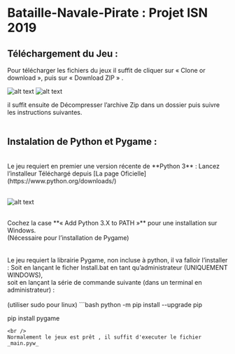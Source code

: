# Bataille-Navale-Pirate : Projet ISN 2019

## Téléchargement du Jeu :

Pour télécharger les fichiers du jeux il suffit de cliquer sur « Clone or download », puis sur « Download ZIP » .

![alt text](https://imgur.com/plFHFUO.png)
![alt text](https://imgur.com/jDkpQC8.png)


il suffit ensuite de Décompresser l’archive Zip dans un dossier puis suivre les instructions suivantes.
<br /><br />
## Instalation de Python et Pygame :
<br />
Le jeu requiert en premier une version récente de **Python 3** :
Lancez l’installeur Téléchargé depuis  [La page Oficielle](https://www.python.org/downloads/)
<br />
<br />

![alt text](https://imgur.com/4Fsg1yP.png)

<br />
Cochez la case **« Add Python 3.X to PATH »** pour une installation sur Windows.<br />
(Nécessaire pour l’installation de Pygame)
<br /><br />
<br />
Le jeu requiert la librairie Pygame, non incluse à python, il va falloir l’installer :
Soit en lançant le ficher  Install.bat en tant qu’administrateur (UNIQUEMENT WINDOWS),<br />
soit en lançant la série de commande suivante (dans un terminal en administrateur) :
<br />
<br />
(utiliser sudo pour linux)
```bash
python -m pip install --upgrade pip

pip install pygame
```
<br />
Normalement le jeux est prêt , il suffit d'executer le fichier _main.pyw_
